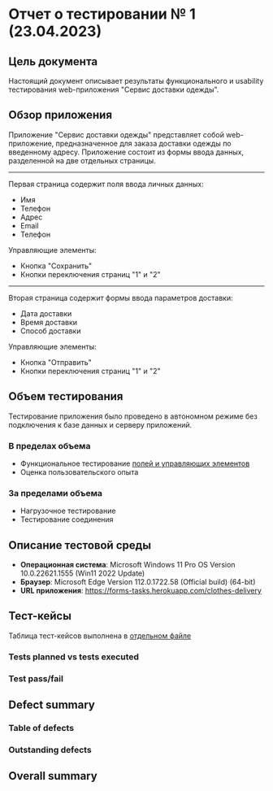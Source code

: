 # Отчет о тестировании № 1  (23.04.2023)

## Цель документа

Настоящий документ описывает результаты функционального и usability тестирования web-приложения "Сервис доставки одежды".

## Обзор приложения

Приложение "Сервис доставки одежды" представляет собой web-приложение, предназначенное для заказа доставки одежды по введенному адресу. Приложение состоит из формы ввода данных, разделенной на две отдельных страницы.
___

Первая страница содержит поля ввода личных данных:

- Имя
- Телефон
- Адрес
- Email
- Телефон

Управляющие элементы:

- Кнопка "Сохранить"
- Кнопки переключения страниц "1" и "2"

___

Вторая страница содержит формы ввода параметров доставки:

- Дата доставки
- Время доставки
- Способ доставки

Управляющие элементы:

- Кнопка "Отправить"
- Кнопки переключения страниц "1" и "2"

## Объем тестирования

Тестирование приложения было проведено в автономном режиме без подключения к базе данных и серверу приложений.

### В пределах объема

- Функциональное тестирование [полей и управляющих элементов](#обзор-приложения)
- Оценка пользовательского опыта

### За пределами объема

- Нагрузочное тестирование
- Тестирование соединения

## Описание тестовой среды

- **Операционная система**: Microsoft Windows 11 Pro OS Version 10.0.22621.1555 (Win11 2022 Update)
- **Браузер**: Microsoft Edge Version 112.0.1722.58 (Official build) (64-bit)
- **URL приложения**: <https://forms-tasks.herokuapp.com/clothes-delivery>

## Тест-кейсы

Таблица тест-кейсов выполнена в [отдельном файле][excel_file]

### Tests planned vs tests executed

### Test pass/fail

## Defect summary

### Table of defects

### Outstanding defects

## Overall summary

[excel_file]: https://1drv.ms/x/s!AtzvQIJE_o7B-gozhOyYffZiloYH?e=FGCkGFhttps://1drv.ms/x/s!AtzvQIJE_o7B-gozhOyYffZiloYH?e=jgsgpf
